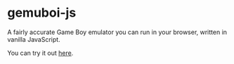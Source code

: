# gemuboi-js
A fairly accurate Game Boy emulator you can run in your browser, written in vanilla JavaScript.

You can try it out [here](https://gemuboi.danwsong.com).
